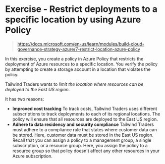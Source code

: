 # Exercise - Restrict deployments to a specific location by using Azure Policy

> https://docs.microsoft.com/en-us/learn/modules/build-cloud-governance-strategy-azure/7-restrict-location-azure-policy

In this exercise, you create a policy in Azure Policy that restricts the deployment of Azure resources to a specific location.
You verify the policy by attempting to create a storage account in a location that violates the policy.

Tailwind Traders wants to *limit the location where resources can be deployed to the East US region*.

It has two reasons:

- **Improved cost tracking** To track costs, Tailwind Traders uses different subscriptions to track deployments to each of its regional locations. The policy will ensure that all resources are deployed to the East US region.
- **Adhere to data residency and security compliance**
Tailwind Traders must adhere to a compliance rule that states where customer data can be stored.
Here, customer data must be stored in the East US region.
Recall that you can assign a policy to a management group, a single subscription, or a resource group.
Here, you assign the policy to a resource group so that policy doesn't affect any other resources in your Azure subscription.